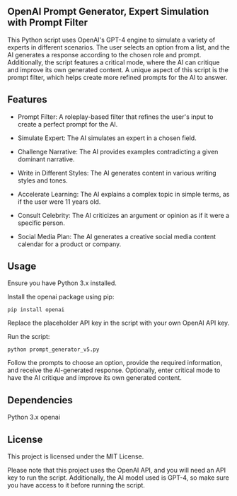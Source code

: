 ## OpenAI Prompt Generator, Expert Simulation with Prompt Filter
This Python script uses OpenAI's GPT-4 engine to simulate a variety of experts in different scenarios. The user selects an option from a list, and the AI generates a response according to the chosen role and prompt. Additionally, the script features a critical mode, where the AI can critique and improve its own generated content. A unique aspect of this script is the prompt filter, which helps create more refined prompts for the AI to answer.

## Features
* Prompt Filter: A roleplay-based filter that refines the user's input to create a perfect prompt for the AI.

* Simulate Expert: The AI simulates an expert in a chosen field.

* Challenge Narrative: The AI provides examples contradicting a given dominant narrative.

* Write in Different Styles: The AI generates content in various writing styles and tones.

* Accelerate Learning: The AI explains a complex topic in simple terms, as if the user were 11 years old.

* Consult Celebrity: The AI criticizes an argument or opinion as if it were a specific person.

* Social Media Plan: The AI generates a creative social media content calendar for a product or company.

## Usage
Ensure you have Python 3.x installed.

Install the openai package using pip: 

``
pip install openai
``

Replace the placeholder API key in the script with your own OpenAI API key.

Run the script: 

``
python prompt_generator_v5.py
``

Follow the prompts to choose an option, provide the required information, and receive the AI-generated response.
Optionally, enter critical mode to have the AI critique and improve its own generated content.

## Dependencies
Python 3.x
openai
## License
This project is licensed under the MIT License.

Please note that this project uses the OpenAI API, and you will need an API key to run the script. Additionally, the AI model used is GPT-4, so make sure you have access to it before running the script.
